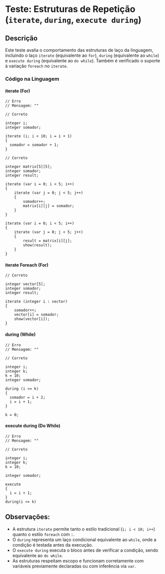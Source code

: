  # Teste: Estruturas de Repetição (`iterate`, `during`, `execute during`)

 ## Descrição

 Este teste avalia o comportamento das estruturas de laço da linguagem, incluindo o laço `iterate` (equivalente ao `for`), `during` (equivalente ao `while`) e `execute during` (equivalente ao `do while`). Também é verificado o suporte à variação `foreach` no `iterate`.

 ### Código na Linguagem

 #### iterate (For)

 ```
 // Erro
 // Mensagem: ""
 ```

 ```
 // Correto

 integer i;
 integer somador;

 iterate (i; i < 10; i = i + 1)
 {
   somador = somador + 1;
 }
 ```

 ```
 // Correto

 integer matrix[5][5];
 integer somador;
 integer result;

 iterate (var i = 0; i < 5; i++)
 {
     iterate (var j = 0; j < 5; j++)
     {
         somador++;
         matrix[i][j] = somador;
     }
 }

 iterate (var i = 0; i < 5; i++)
 {
     iterate (var j = 0; j < 5; j++)
     {
         result = matrix[i][j];
         show(result);
     }
 }
 ```

 #### iterate Foreach (For)

 ```
 // Correto

 integer vector[5];
 integer somador;
 integer result;

 iterate (integer i : vector)
 {
     somador++;
     vector[i] = somador;
     show(vector[i]);
 }
 ```

 #### during (While)

 ```
 // Erro
 // Mensagem: ""
 ```

 ```
 // Correto

 integer i;
 integer k;
 k = 10;
 integer somador;

 during (i <= k)
 {
   somador = i + 2;
   i = i + 1;
 }

 k = 0;
 ```

 #### execute during (Do While)

 ```
 // Erro
 // Mensagem: ""
 ```

 ```
 // Correto 

 integer i;
 integer k;
 k = 10;

 integer somador;

 execute 
 {
   i = i + 1;
 }
 during(i <= k)
 ```

 ## Observações:

 - A estrutura `iterate` permite tanto o estilo tradicional (`i; i < 10; i++`) quanto o estilo `foreach` com `:`.
 - O `during` representa um laço condicional equivalente ao `while`, onde a condição é testada antes da execução.
 - O `execute during` executa o bloco antes de verificar a condição, sendo equivalente ao `do while`.
 - As estruturas respeitam escopo e funcionam corretamente com variáveis previamente declaradas ou com inferência via `var`.
